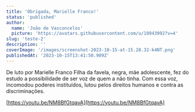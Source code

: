 ```yaml
---
title: 'Obrigada, Marielle Franco!'
status: 'published'
author:
  name: 'João de Vasconcelos'
  picture: 'https://avatars.githubusercontent.com/u/10943992?v=4'
slug: 'teste-2'
description: ''
coverImage: '/images/screenshot-2023-10-15-at-15.28.32-k4NT.png'
publishedAt: '2023-10-15T13:41:50.909Z'
---
```


De luto por Marielle Franco Filha da favela, negra, mãe adolescente, fez do estudo a possibilidade de ser voz de quem a não tinha. Com essa voz, incomodou poderes instituídos, lutou pelos direitos humanos e contra as discriminações.

[https://youtu.be/NM8BfGtqavA](https://youtu.be/NM8BfGtqavA)

